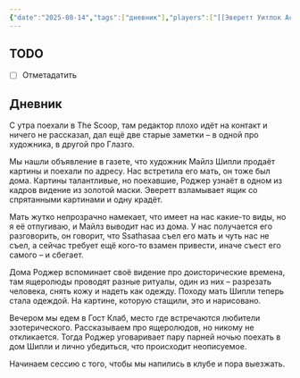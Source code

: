 ```yaml
---
{"date":"2025-08-14","tags":["дневник"],"players":["[[Эверетт Уитлок Астер-Уайт]]","[[Клементина Блэкуид]]","[[Роджер Зэт]]"],"campaign":"[[Маски Ньярлахотепа]]","world-date":"11 февраля 1925","world-time-start":null,"dg-publish":true,"previous-session":"[[7 августа 2025]]","next-session":"[[20 августа 2025]]","permalink":"/14-avgusta-2025/","dgPassFrontmatter":true}
---
```



## TODO
- [ ] Отметадатить

## Дневник
С утра поехали в The Scoop, там редактор плохо идёт на контакт и ничего не рассказал, дал ещё две старые заметки – в одной про художника, в другой про Глазго.

Мы нашли объявление в газете, что художник Майлз Шипли продаёт картины и поехали по адресу. Нас встретила его мать, он тоже был дома. Картины талантливые, но поехавшие, Роджер узнаёт в одном из кадров видение из золотой маски. Эверетт взламывает ящик со спрятанными картинами и одну крадёт.

Мать жутко непрозрачно намекает, что имеет на нас какие-то виды, но я её отпугиваю, и Майлз выводит нас из дома. У нас получается его разговорить, он говорит, что Ssathasaa съел его мать и чуть нас не съел, а сейчас требует ещё кого-то взамен привести, иначе съест его самого – и сбегает.

Дома Роджер вспоминает своё видение про доисторические времена, там ящеролюды проводят разные ритуалы, один из них – разрезать человека, снять кожу и надеть как одежду. Походу мать Шипли теперь стала одеждой. На картине, которую стащили, это и нарисовано.

Вечером мы едем в Гост Клаб, место где встречаются любители эзотерического. Рассказываем про ящеролюдов, но никому не откликается. Тогда Роджер уговаривает пару парней ночью поехать в дом Шипли и лично убедиться, что происходит неописуемое.

Начинаем сессию с того, чтобы мы напились в клубе и пора выезжать.